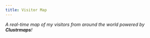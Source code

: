 ```yaml
---
title: Visitor Map
---
```

*A real-time map of my visitors from around the world powered by **Clustrmaps**!*

<script type="text/javascript" id="clustrmaps" src="//clustrmaps.com/map_v2.js?d=8_Py9W7dgufxwJbok-PaNDBQHIqdpHt5zZTeSjoyKng&cl=ffffff&w=a"></script>

